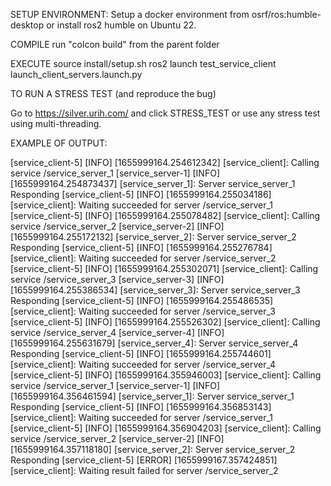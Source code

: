 SETUP ENVIRONMENT:
Setup a docker environment from osrf/ros:humble-desktop or install ros2 humble on Ubuntu 22.

COMPILE
run "colcon build" from the parent folder

EXECUTE
source install/setup.sh
ros2 launch test_service_client launch_client_servers.launch.py 

TO RUN A STRESS TEST (and reproduce the bug)

Go to https://silver.urih.com/ and click STRESS_TEST or use any stress test using multi-threading.

EXAMPLE OF OUTPUT:

[service_client-5] [INFO] [1655999164.254612342] [service_client]: Calling service /service_server_1
[service_server-1] [INFO] [1655999164.254873437] [service_server_1]: Server service_server_1 Responding
[service_client-5] [INFO] [1655999164.255034186] [service_client]: Waiting succeeded for server /service_server_1
[service_client-5] [INFO] [1655999164.255078482] [service_client]: Calling service /service_server_2
[service_server-2] [INFO] [1655999164.255172132] [service_server_2]: Server service_server_2 Responding
[service_client-5] [INFO] [1655999164.255276784] [service_client]: Waiting succeeded for server /service_server_2
[service_client-5] [INFO] [1655999164.255302071] [service_client]: Calling service /service_server_3
[service_server-3] [INFO] [1655999164.255386534] [service_server_3]: Server service_server_3 Responding
[service_client-5] [INFO] [1655999164.255486535] [service_client]: Waiting succeeded for server /service_server_3
[service_client-5] [INFO] [1655999164.255526302] [service_client]: Calling service /service_server_4
[service_server-4] [INFO] [1655999164.255631679] [service_server_4]: Server service_server_4 Responding
[service_client-5] [INFO] [1655999164.255744601] [service_client]: Waiting succeeded for server /service_server_4
[service_client-5] [INFO] [1655999164.355946003] [service_client]: Calling service /service_server_1
[service_server-1] [INFO] [1655999164.356461594] [service_server_1]: Server service_server_1 Responding
[service_client-5] [INFO] [1655999164.356853143] [service_client]: Waiting succeeded for server /service_server_1
[service_client-5] [INFO] [1655999164.356904203] [service_client]: Calling service /service_server_2
[service_server-2] [INFO] [1655999164.357118180] [service_server_2]: Server service_server_2 Responding
[service_client-5] [ERROR] [1655999167.357424851] [service_client]: Waiting result failed for server /service_server_2
